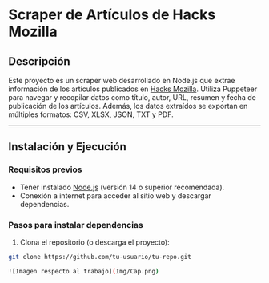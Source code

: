# Scraper de Artículos de Hacks Mozilla

## Descripción

Este proyecto es un scraper web desarrollado en Node.js que extrae información de los artículos publicados en [Hacks Mozilla](https://hacks.mozilla.org/articles/). Utiliza Puppeteer para navegar y recopilar datos como título, autor, URL, resumen y fecha de publicación de los artículos. Además, los datos extraídos se exportan en múltiples formatos: CSV, XLSX, JSON, TXT y PDF.

---

## Instalación y Ejecución

### Requisitos previos

- Tener instalado [Node.js](https://nodejs.org/) (versión 14 o superior recomendada).
- Conexión a internet para acceder al sitio web y descargar dependencias.

### Pasos para instalar dependencias

1. Clona el repositorio (o descarga el proyecto):

```bash
git clone https://github.com/tu-usuario/tu-repo.git

![Imagen respecto al trabajo](Img/Cap.png)
